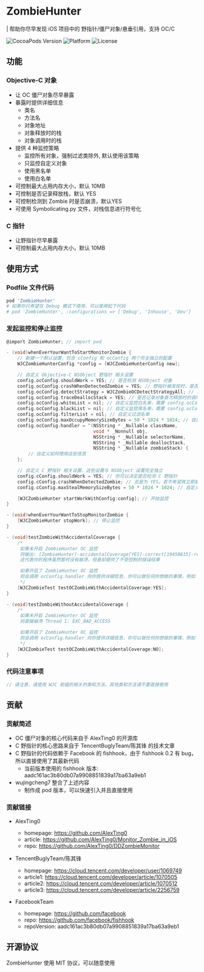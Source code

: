 # ZombieHunter

| 帮助你尽早发现 iOS 项目中的 野指针/僵尸对象/悬垂引用，支持 OC/C

![CocoaPods Version](https://img.shields.io/cocoapods/v/ZombieHunter.svg?style=flat)
![Platform](https://img.shields.io/cocoapods/p/ZombieHunter.svg?style=flat)
![License](https://img.shields.io/cocoapods/l/ZombieHunter.svg?style=flat)

## 功能

### Objective-C 对象

- 让 OC 僵尸对象尽早暴露
- 暴露时提供详细信息
  - 类名
  - 方法名
  - 对象地址
  - 对象释放时的栈
  - 对象调用时的栈
- 提供 4 种监控策略
  - 监控所有对象，强制过滤类除外, 默认使用该策略
  - 只监控自定义对象
  - 使用黑名单
  - 使用白名单
- 可控制最大占用内存大小，默认 10MB
- 可控制是否记录释放栈，默认 YES
- 可控制检测到 Zombie 时是否崩溃，默认YES
- 可使用 Symbolicating.py 文件，对栈信息进行符号化

### C 指针

- 让野指针尽早暴露
- 可控制最大占用内存大小，默认 10MB

## 使用方式

### Podfile 文件代码

```Ruby
pod 'ZombieHunter'
# 如果你只希望在 Debug 模式下使用，可以使用如下代码
# pod 'ZombieHunter', :configurations => ['Debug', 'Inhouse', 'Dev']
```

### 发起监控和停止监控

```Objective-C
@import ZombieHunter; // import pod

- (void)whenEverYourWantToStartMonitorZombie {
    // 新建一个默认设置，包含 cConfig 和 ocConfig 两个完全独立的配置
    WJCZombieHunterConfig *config = [WJCZombieHunterConfig new];

    // 自定义 Objective-C NSObject 野指针 相关设置
    config.ocConfig.shouldWork = YES; // 是否检测 NSObject 对象
    config.ocConfig.crashWhenDetectedZombie = YES; // 野指针被发现时，是否立即触发崩溃
    config.ocConfig.detectStrategy = WJCZombieOCDetectStrategyAll; // 自定义监控策略
    config.ocConfig.traceDeallocStack = YES; // 是否记录对象首次释放时的调用栈
    config.ocConfig.whiteList = nil; // 自定义监控白名单，需要 config.ocConfig.detectStrategy = .whitelist
    config.ocConfig.blackList = nil; // 自定义监控黑名单，需要 config.ocConfig.detectStrategy = .blacklist
    config.ocConfig.filterList = nil; // 自定义过滤名单
    config.ocConfig.maxOccupyMemorySizeBytes = 50 * 1024 * 1024; // 自定义最大内存缓存
    config.ocConfig.handler = ^(NSString * _Nullable className,
                                void * _Nonnull obj,
                                NSString * _Nullable selectorName,
                                NSString * _Nullable deallocStack,
                                NSString * _Nullable zombieStack) {
        // 自定义如何使用这些信息
    };

    // 自定义 C 野指针 相关设置，这些设置与 NSObject 设置完全独立
    config.cConfig.shouldWork = YES; // 你可以决定是否检测 C 野指针
    config.cConfig.crashWhenDetectedZombie; // 总是为 YES。若不希望其立即崩溃，可以设置 config.cConfig.shouldWork = NO;
    config.cConfig.maxStealMemorySizeBytes = 50 * 1024 * 1024; // 自定义最大内存缓存

    [WJCZombieHunter startWorkWithConfig:config]; // 开始监控
}

- (void)whenEverYourWantToStopMonitorZombie {
    [WJCZombieHunter stopWork]; // 停止监控
}

- (void)testZombieWithAccidentalCoverage {
    /*
     如果未开启 ZombieHunter OC 监控
     则输出: [ZombieHunter]-accidentalCoverage[YES]-correct[19450815]-result[19310918]❌
     这代表你的程序虽然暂时没有崩溃，但是却提供了不受控制的错误结果

     如果开启了 ZombieHunter OC 监控
     则会调用 ocConfig.handler 向你提供详细信息，你可以做任何你想做的事情，例如 上传日志/主动关闭应用 等
     */
    [WJCZombieTest testOCZombieWithAccidentalCoverage:YES];
}

- (void)testZombieWithoutAccidentalCoverage {
    /*
     如果未开启 ZombieHunter OC 监控
     则直接崩溃 Thread 1: EXC_BAD_ACCESS

     如果开启了 ZombieHunter OC 监控
     则会调用 ocConfig.handler 向你提供详细信息，你可以做任何你想做的事情，例如 上传日志/避免直接崩溃 等
     */
    [WJCZombieTest testOCZombieWithAccidentalCoverage:NO];
}
```

### 代码注意事项

```Objective-C
// 请注意，请使用 WJC 前缀的相关的类和方法，其他类和方法请不要直接使用
```

## 贡献

### 贡献简述

- OC 僵尸对象的核心代码来自于 AlexTing0 的开源库
- C 野指针的核心思路来自于 TencentBuglyTeam/陈其锋 的技术文章
- C 野指针的代码依赖于 Facebook 的 fishhook，由于 fishhook 0.2 有 bug，所以直接使用了其最新代码
  - 当前版本使用的 fishhook 版本: aadc161ac3b80db07a9908851839a17ba63a9eb1
- wujingcheng7 整合了上述内容
  - 制作成 pod 版本，可以快速引入并且直接使用

### 贡献链接

- AlexTing0
  - homepage: <https://github.com/AlexTing0>
  - article: <https://github.com/AlexTing0/Monitor_Zombie_in_iOS>
  - repo: <https://github.com/AlexTing0/DDZombieMonitor>

- TencentBuglyTeam/陈其锋
  - homepage: <https://cloud.tencent.com/developer/user/1069749>
  - article1: <https://cloud.tencent.com/developer/article/1070505>
  - article2: <https://cloud.tencent.com/developer/article/1070512>
  - article3: <https://cloud.tencent.com/developer/article/2256759>

- FacebookTeam
  - homepage: <https://github.com/facebook>
  - repo: <https://github.com/facebook/fishhook>
  - repoVersion: aadc161ac3b80db07a9908851839a17ba63a9eb1

## 开源协议

ZombieHunter 使用 MIT 协议，可以随意使用
